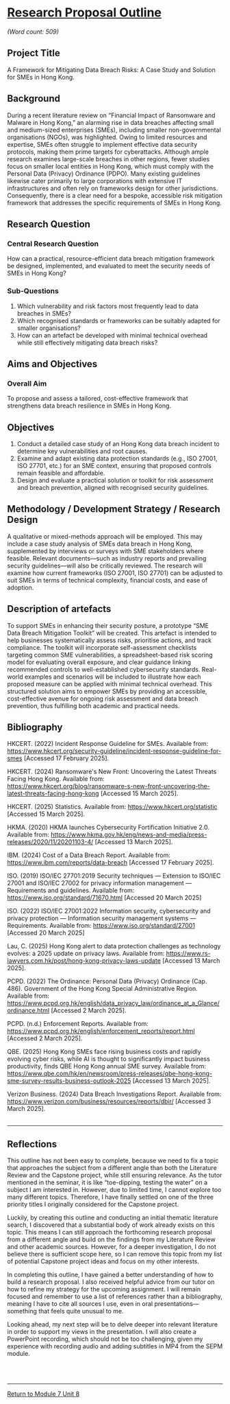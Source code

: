 # [Research Proposal Outline](RMPP_Unit08_Outline.pdf)
_(Word count: 509)_


## Project Title
A Framework for Mitigating Data Breach Risks: A Case Study and Solution for SMEs in Hong Kong.

## Background
During a recent literature review on “Financial Impact of Ransomware and Malware in Hong Kong,” an alarming rise in data breaches affecting small and medium-sized enterprises (SMEs), including smaller non-governmental organisations (NGOs), was highlighted. Owing to limited resources and expertise, SMEs often struggle to implement effective data security protocols, making them prime targets for cyberattacks. Although ample research examines large-scale breaches in other regions, fewer studies focus on smaller local entities in Hong Kong, which must comply with the Personal Data (Privacy) Ordinance (PDPO). Many existing guidelines likewise cater primarily to large corporations with extensive IT infrastructures and often rely on frameworks design for other jurisdictions. Consequently, there is a clear need for a bespoke, accessible risk mitigation framework that addresses the specific requirements of SMEs in Hong Kong. 

## Research Question
### Central Research Question
How can a practical, resource-efficient data breach mitigation framework be designed, implemented, and evaluated to meet the security needs of SMEs in Hong Kong?
### Sub-Questions
1.	Which vulnerability and risk factors most frequently lead to data breaches in SMEs?
2.	Which recognised standards or frameworks can be suitably adapted for smaller organisations?
3.	How can an artefact be developed with minimal technical overhead while still effectively mitigating data breach risks?

## Aims and Objectives
### Overall Aim
To propose and assess a tailored, cost-effective framework that strengthens data breach resilience in SMEs in Hong Kong.

## Objectives
1.	Conduct a detailed case study of an Hong Kong data breach incident to determine key vulnerabilities and root causes.
2.	Examine and adapt existing data protection standards (e.g., ISO 27001, ISO 27701, etc.) for an SME context, ensuring that proposed controls remain feasible and affordable.
3.	Design and evaluate a practical solution or toolkit for risk assessment and breach prevention, aligned with recognised security guidelines.

## Methodology / Development Strategy / Research Design
A qualitative or mixed-methods approach will be employed. This may include a case study analysis of SMEs data breach in Hong Kong, supplemented by interviews or surveys with SME stakeholders where feasible. Relevant documents—such as industry reports and prevailing security guidelines—will also be critically reviewed. The research will examine how current frameworks (ISO 27001, ISO 27701) can be adjusted to suit SMEs in terms of technical complexity, financial costs, and ease of adoption.

## Description of artefacts
To support SMEs in enhancing their security posture, a prototype “SME Data Breach Mitigation Toolkit” will be created. This artefact is intended to help businesses systematically assess risks, prioritise actions, and track compliance. The toolkit will incorporate self-assessment checklists targeting common SME vulnerabilities, a spreadsheet-based risk scoring model for evaluating overall exposure, and clear guidance linking recommended controls to well-established cybersecurity standards. Real-world examples and scenarios will be included to illustrate how each proposed measure can be applied with minimal technical overhead. This structured solution aims to empower SMEs by providing an accessible, cost-effective avenue for ongoing risk assessment and data breach prevention, thus fulfilling both academic and practical needs.


## Bibliography
HKCERT. (2022) Incident Response Guideline for SMEs. Available from: https://www.hkcert.org/security-guideline/incident-response-guideline-for-smes [Accessed 17 February 2025].   

HKCERT. (2024) Ransomware's New Front: Uncovering the Latest Threats Facing Hong Kong. Available from: https://www.hkcert.org/blog/ransomware-s-new-front-uncovering-the-latest-threats-facing-hong-kong [Accessed 15 March 2025].

HKCERT. (2025) Statistics. Available from: https://www.hkcert.org/statistic [Accessed 15 March 2025].

HKMA. (2020) HKMA launches Cybersecurity Fortification Initiative 2.0. Available from: https://www.hkma.gov.hk/eng/news-and-media/press-releases/2020/11/20201103-4/ [Accessed 13 March 2025].

IBM. (2024) Cost of a Data Breach Report. Available from: https://www.ibm.com/reports/data-breach [Accessed 17 February 2025].  

ISO. (2019) ISO/IEC 27701:2019 Security techniques — Extension to ISO/IEC 27001 and ISO/IEC 27002 for privacy information management — Requirements and guidelines. Available from: https://www.iso.org/standard/71670.html [Accessed 20 March 2025] 

ISO. (2022) ISO/IEC 27001:2022 Information security, cybersecurity and privacy protection — Information security management systems — Requirements.  Available from: https://www.iso.org/standard/27001 [Accessed 20 March 2025]

Lau, C. (2025) Hong Kong alert to data protection challenges as technology evolves: a 2025 update on privacy laws. Available from: https://www.rs-lawyers.com.hk/post/hong-kong-privacy-laws-update [Accessed 13 March 2025].

PCPD. (2022) The Ordinance: Personal Data (Privacy) Ordinance (Cap. 486). Government of the Hong Kong Special Administrative Region. Available from: https://www.pcpd.org.hk/english/data_privacy_law/ordinance_at_a_Glance/ordinance.html [Accessed 2 March 2025].

PCPD. (n.d.) Enforcement Reports. Available from: https://www.pcpd.org.hk/english/enforcement_reports/report.html [Accessed 2 March 2025].

QBE. (2025) Hong Kong SMEs face rising business costs and rapidly evolving cyber risks, while AI is thought to significantly impact business productivity, finds QBE Hong Kong annual SME survey. Available from: https://www.qbe.com/hk/en/newsroom/press-releases/qbe-hong-kong-sme-survey-results-business-outlook-2025 [Accessed 13 March 2025].

Verizon Business. (2024) Data Breach Investigations Report.  Available from: https://www.verizon.com/business/resources/reports/dbir/ [Accessed 3 March 2025].
<br><br>

---


## Reflections
This outline has not been easy to complete, because we need to fix a topic that approaches the subject from a different angle than both the Literature Review and the Capstone project, while still ensuring relevance. As the tutor mentioned in the seminar, it is like “toe-dipping, testing the water” on a subject I am interested in. However, due to limited time, I cannot explore too many different topics. Therefore, I have finally settled on one of the three priority titles I originally considered for the Capstone project.

Luckily, by creating this outline and conducting an initial thematic literature search, I discovered that a substantial body of work already exists on this topic. This means I can still approach the forthcoming research proposal from a different angle and build on the findings from my Literature Review and other academic sources. However, for a deeper investigation, I do not believe there is sufficient scope here, so I can remove this topic from my list of potential Capstone project ideas and focus on my other interests.

In completing this outline, I have gained a better understanding of how to build a research proposal. I also received helpful advice from our tutor on how to refine my strategy for the upcoming assignment. I will remain focused and remember to use a list of references rather than a bibliography, meaning I have to cite all sources I use, even in oral presentations—something that feels quite unusual to me.

Looking ahead, my next step will be to delve deeper into relevant literature in order to support my views in the presentation. I will also create a PowerPoint recording, which should not be too challenging, given my experience with recording audio and adding subtitles in MP4 from the SEPM module.


<br><br>

---

[Return to Module 7 Unit 8](RMPP_Unit08.md)
